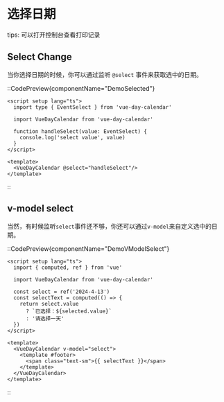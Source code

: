# 选择日期

tips: 可以打开控制台查看打印记录

## Select Change 
当你选择日期的时候，你可以通过监听 `@select` 事件来获取选中的日期。

::CodePreview{componentName="DemoSelected"}
```vue
<script setup lang="ts">
  import type { EventSelect } from 'vue-day-calendar'

  import VueDayCalendar from 'vue-day-calendar'

  function handleSelect(value: EventSelect) {
    console.log('select value', value)
  }
</script>

<template>
  <VueDayCalendar @select="handleSelect"/>
</template>
```
::
## v-model select
当然，有时候监听`select`事件还不够，你还可以通过`v-model`来自定义选中的日期。

::CodePreview{componentName="DemoVModelSelect"}
```vue
<script setup lang="ts">
  import { computed, ref } from 'vue'

  import VueDayCalendar from 'vue-day-calendar'

  const select = ref('2024-4-13')
  const selectText = computed(() => {
    return select.value
      ? `已选择：${selected.value}`
      : '请选择一天'
  })
</script>

<template>
  <VueDayCalendar v-model="select">
    <template #footer>
      <span class="text-sm">{{ selectText }}</span>
    </template>
  </VueDayCalendar>
</template>
```
::

